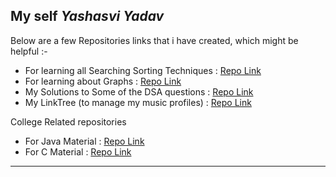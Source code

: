 ## My self $Yashasvi$ $Yadav$ 

Below are a few Repositories links that i have created, which might be helpful :- 

- For learning all Searching Sorting Techniques : [Repo Link](https://github.com/yashasviyadav1/Searching-Sorting)
- For learning about Graphs : [Repo Link](https://github.com/yashasviyadav1/Graphs)
- My Solutions to Some of the DSA questions : [Repo Link](https://github.com/yashasviyadav1/DSA-Questions)
- My LinkTree (to manage my music profiles) : [Repo Link](https://github.com/yashasviyadav1/linktree)

College Related repositories 
- For Java Material : [Repo Link](https://github.com/yashasvi242/4th-Sem-Java-Codes)
- For C Material : [Repo Link](https://github.com/yashasvi242/4th-Sem-C-Codes)

--------
<!---
yashasviyadav1/yashasviyadav1 is a ✨ special ✨ repository because its `README.md` (this file) appears on your GitHub profile.
You can click the Preview link to take a look at your changes.
--->
